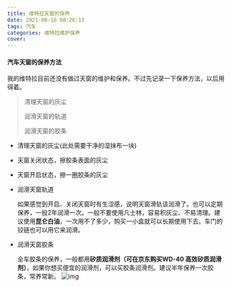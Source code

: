 ```yaml
---
title: 维特拉天窗的保养
date: 2021-08-16 08:26:13
tags: 汽车
categories: 维特拉维护保养
cover: 
---
```


#### 汽车天窗的保养方法

我的维特拉目前还没有做过天窗的维护和保养。不过先记录一下保养方法，以后用得着。

> 清理天窗的灰尘
>
> 润滑天窗的轨道
>
> 润滑天窗的胶条

<!--more-->

*  清理天窗的灰尘(此处需要干净的湿抹布一块)

  * 天窗关闭状态，擦胶条表面的灰尘

  * 天窗开启状态，擦一圈胶条的灰尘

* 润滑天窗轨道

  如果感觉到开启、关闭天窗时有生涩感，说明天窗滑轨该润滑了。也可以定期保养，一般2年润滑一次。一般不要使用凡士林，容易积灰尘、不易清理。建议使用**昆仑白油**，一次用不了多少，购买一小盒就可以长期使用下去。车门的铰链也可以用它来润滑。


* 润滑天窗胶条

  全车胶条的保养，一般都用**矽质润滑剂（可在京东购买WD-40 高效矽质润滑剂）**，如果你想买便宜的润滑剂，可以买胶条润滑剂。建议半年保养一次胶条，常养常新。
![img](/images/天窗保养-3.png)

